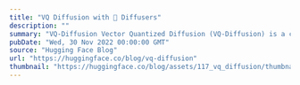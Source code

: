 ```yaml
---
title: "VQ Diffusion with 🧨 Diffusers"
description: ""
summary: "VQ-Diffusion Vector Quantized Diffusion (VQ-Diffusion) is a conditional latent diffusion model devel..."
pubDate: "Wed, 30 Nov 2022 00:00:00 GMT"
source: "Hugging Face Blog"
url: "https://huggingface.co/blog/vq-diffusion"
thumbnail: "https://huggingface.co/blog/assets/117_vq_diffusion/thumbnail.png"
---
```


